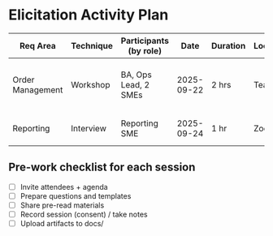 # Elicitation Activity Plan

| Req Area | Technique | Participants (by role) | Date | Duration | Location/Tool | Owner | Expected Output |
|----------|-----------|-------------------------|------|----------|----------------|-------|------------------|
| Order Management | Workshop | BA, Ops Lead, 2 SMEs | 2025-09-22 | 2 hrs | Teams + Miro | BA | As-Is process map, pain points |
| Reporting | Interview | Reporting SME | 2025-09-24 | 1 hr | Zoom | BA | List of reports & fields |

## Pre-work checklist for each session
- [ ] Invite attendees + agenda
- [ ] Prepare questions and templates
- [ ] Share pre-read materials
- [ ] Record session (consent) / take notes
- [ ] Upload artifacts to docs/
